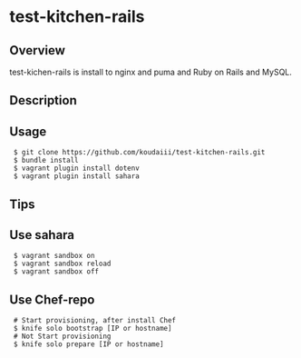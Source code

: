test-kitchen-rails
==================


Overview
------

test-kichen-rails is install to nginx and puma and Ruby on Rails and MySQL.

Description
------

Usage
------

```
 $ git clone https://github.com/koudaiii/test-kitchen-rails.git
 $ bundle install
 $ vagrant plugin install dotenv
 $ vagrant plugin install sahara
```

Tips
------

## Use sahara

```
 $ vagrant sandbox on
 $ vagrant sandbox reload
 $ vagrant sandbox off
```

## Use Chef-repo

```
 # Start provisioning, after install Chef
 $ knife solo bootstrap [IP or hostname]
 # Not Start provisioning
 $ knife solo prepare [IP or hostname]
```

